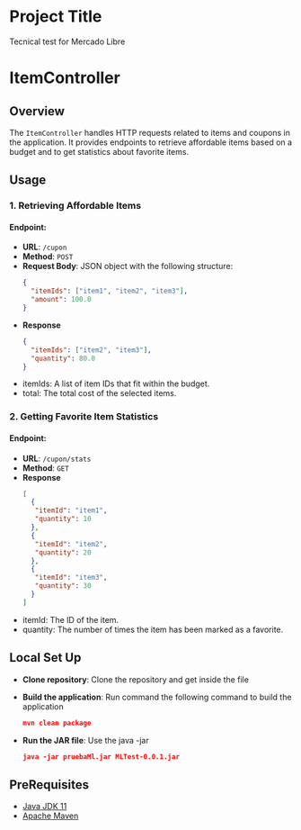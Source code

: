 
# Project Title

Tecnical test for Mercado Libre

# ItemController

## Overview
The `ItemController` handles HTTP requests related to items and coupons in the application. It provides endpoints to retrieve affordable items based on a budget and to get statistics about favorite items.

## Usage

### 1. Retrieving Affordable Items

#### Endpoint:
- **URL**: `/cupon`
- **Method**: `POST`
- **Request Body**: JSON object with the following structure:
  ```json
  {
    "itemIds": ["item1", "item2", "item3"],
    "amount": 100.0
  }

- **Response**
  ```json
  {
    "itemIds": ["item2", "item3"],
    "quantity": 80.0
  }
  
- itemIds: A list of item IDs that fit within the budget.
- total: The total cost of the selected items.


### 2. Getting Favorite Item Statistics

#### Endpoint:
- **URL**: `/cupon/stats`
- **Method**: `GET`
- **Response**
  ```json
  [
    {
     "itemId": "item1",
     "quantity": 10
    },
    {
     "itemId": "item2",
     "quantity": 20
    },
    {
     "itemId": "item3",
     "quantity": 30
    }
  ]
  
- itemId:  The ID of the item.
- quantity: The number of times the item has been marked as a favorite.


## Local Set Up

- **Clone repository**: Clone the repository and get inside the file

- **Build the application**: Run command the following command to build the application

  ```json
  mvn clean package

- **Run the JAR file**: Use the java -jar
  ```json
  java -jar pruebaMl.jar MLTest-0.0.1.jar


## PreRequisites

- [Java JDK 11](https://adoptopenjdk.net/)
- [Apache Maven](https://maven.apache.org/)


